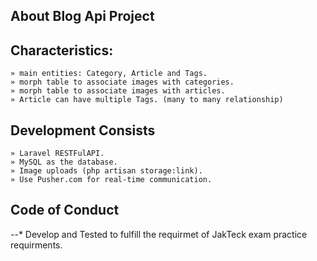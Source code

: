 ## About Blog Api Project

 ## Characteristics:
    » main entities: Category, Article and Tags.
    » morph table to associate images with categories.
    » morph table to associate images with articles.
    » Article can have multiple Tags. (many to many relationship)
   
 ## Development Consists
    » Laravel RESTFulAPI.
    » MySQL as the database.
    » Image uploads (php artisan storage:link).
    » Use Pusher.com for real-time communication.
    
 ## Code of Conduct

 --* Develop and Tested to fulfill the requirmet of JakTeck exam practice requirments.
